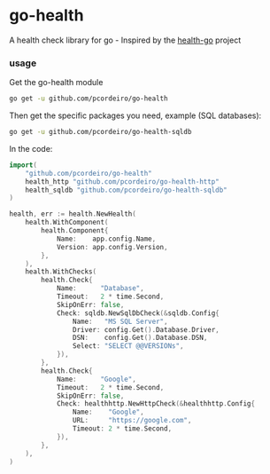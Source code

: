 # go-health
A health check library for go - Inspired by the [health-go](https://github.com/hellofresh/health-go) project

### usage
Get the go-health module
```bash
go get -u github.com/pcordeiro/go-health
```

Then get the specific packages you need, example (SQL databases):
```bash
go get -u github.com/pcordeiro/go-health-sqldb
```
In the code:
```go
import(
   	"github.com/pcordeiro/go-health"
	health_http "github.com/pcordeiro/go-health-http"
	health_sqldb "github.com/pcordeiro/go-health-sqldb"
)

health, err := health.NewHealth(
    health.WithComponent(
        health.Component{
            Name:    app.config.Name,
            Version: app.config.Version,
        },
    ),
    health.WithChecks(
        health.Check{
            Name:      "Database",
            Timeout:   2 * time.Second,
            SkipOnErr: false,
            Check: sqldb.NewSqlDbCheck(&sqldb.Config{
                Name:   "MS SQL Server",
                Driver: config.Get().Database.Driver,
                DSN:    config.Get().Database.DSN,
                Select: "SELECT @@VERSIONs",
            }),
        },
        health.Check{
            Name:      "Google",
            Timeout:   2 * time.Second,
            SkipOnErr: false,
            Check: healthhttp.NewHttpCheck(&healthhttp.Config{
                Name:    "Google",
                URL:     "https://google.com",
                Timeout: 2 * time.Second,
            }),
        },
    ),
)
```